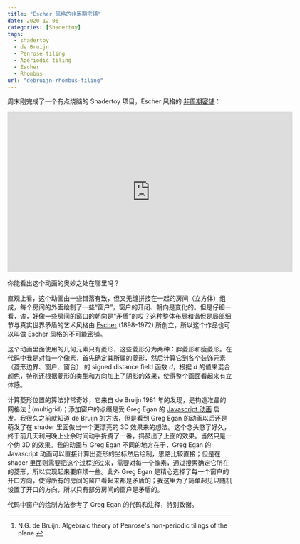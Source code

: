 ```yaml
---
title: "Escher 风格的非周期密铺"
date: 2020-12-06
categories: [Shadertoy]
tags:
  - shadertoy
  - de Bruijn
  - Penrose tiling
  - Aperiodic tiling
  - Escher
  - Rhombus
url: "debruijn-rhombus-tiling"
---
```

周末刚完成了一个有点烧脑的 Shadertoy 项目，Escher 风格的 [非周期密铺](https://en.wikipedia.org/wiki/Aperiodic_tiling)：

<!--more-->

<iframe width="640" height="360" frameborder="0" src="https://www.shadertoy.com/embed/wsKBW1?gui=true&t=10&paused=true&muted=false" allowfullscreen></iframe>

你能看出这个动画的奥妙之处在哪里吗？

直观上看，这个动画由一些错落有致，但又无缝拼接在一起的房间（立方体）组成，每个房间的外面绘制了一些“窗户”，窗户的开闭、朝向是变化的。但是仔细一看，诶，好像一些房间的窗口的朝向是“矛盾”的哎？这种整体布局和谐但是局部细节与真实世界矛盾的艺术风格由 [Escher](https://en.wikipedia.org/wiki/M._C._Escher) (1898-1972) 所创立，所以这个作品也可以叫做 Escher 风格的不可能密铺。

这个动画里面使用的几何元素只有菱形，这些菱形分为两种：胖菱形和瘦菱形。在代码中我是对每一个像素，首先确定其所属的菱形，然后计算它到各个装饰元素 （菱形边界、窗户、窗台） 的 signed distance field 函数 $d$，根据 $d$ 的值来混合颜色，特别还根据菱形的类型和方向加上了阴影的效果，使得整个画面看起来有立体感。

计算菱形位置的算法非常奇妙，它来自 de Bruijn 1981 年的发现，是构造准晶的网格法 [^1] (multigrid)；添加窗户的点缀是受 Greg Egan 的 [Javascript 动画](http://gregegan.net/APPLETS/02/02.html) 启发。我很久之前就知道 de Bruijn 的方法，但是看到 Greg Egan 的动画以后还是萌发了在 shader 里面做出一个更漂亮的 3D 效果来的想法。这个念头憋了好久，终于前几天利用晚上业余时间动手折腾了一番，捣鼓出了上面的效果。当然只是一个伪 3D 的效果。我的动画与 Greg Egan 不同的地方在于，Greg Egan 的 Javascript 动画可以直接计算出菱形的坐标然后绘制，思路比较直接；但是在 shader 里面则需要把这个过程逆过来，需要对每一个像素，通过搜索确定它所在的菱形，所以实现起来要麻烦一些。此外 Greg Egan 是精心选择了每一个窗户的开口方向，使得所有的房间的窗户看起来都是矛盾的；我这里为了简单起见只随机设置了开口的方向，所以只有部分房间的窗户是矛盾的。

代码中窗户的绘制方法参考了 Greg Egan 的代码和注释，特别致谢。

[^1]: N.G. de Bruijn. Algebraic theory of Penrose's non-periodic tilings of the plane.

